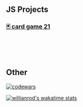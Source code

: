 
<h2>JS Projects</h2>

<!-- [![Readme Card](https://github-readme-stats.vercel.app/api/pin/?username=mmiksaa&repo=cardGame-twentyOne)](https://github.com/mmiksaa/cardGame-twentyOne) -->

 <h3> 
 
 [🃏 card game 21](https://github.com/mmiksaa/cardGame-twentyOne)
 
</h3>

</br></br></br>

<h2>Other</h2>

[![codewars](https://www.codewars.com/users/mmiksaa/badges/micro)](https://www.codewars.com/users/mmiksaa/badges/large) 


[![willianrod's wakatime stats](https://github-readme-stats.vercel.app/api/wakatime?username=@miksa&layout=compact)](https://wakatime.com/@miksa)

<!--START_SECTION:waka-->
<!--END_SECTION:waka-->
